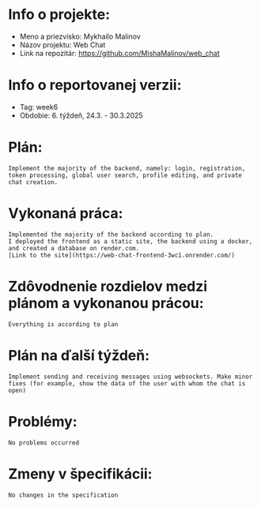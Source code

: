 # Info o projekte:
- Meno a priezvisko: Mykhailo Malinov
- Názov projektu: Web Chat
- Link na repozitár: https://github.com/MishaMalinov/web_chat

# Info o reportovanej verzii:  
- Tag: week6                       
- Obdobie: 6. týždeň, 24.3. - 30.3.2025 

# Plán:
    Implement the majority of the backend, namely: login, registration, token processing, global user search, profile editing, and private chat creation.

# Vykonaná práca:
    Implemented the majority of the backend according to plan.
    I deployed the frontend as a static site, the backend using a docker, and created a database on render.com.
    [Link to the site](https://web-chat-frontend-3wc1.onrender.com/)

# Zdôvodnenie rozdielov medzi plánom a vykonanou prácou:
    Everything is according to plan

# Plán na ďalší týždeň:
    Implement sending and receiving messages using websockets. Make minor fixes (for example, show the data of the user with whom the chat is open)

# Problémy:
    No problems occurred

# Zmeny v špecifikácii:
    No changes in the specification
 

